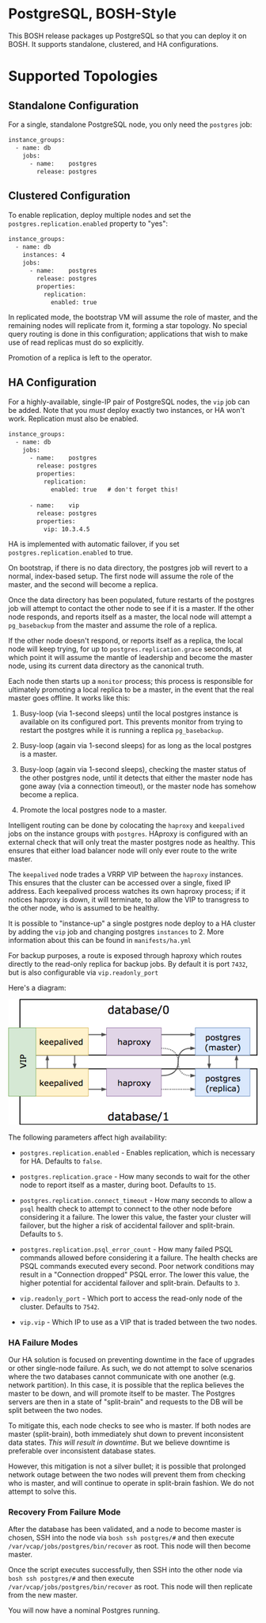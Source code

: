 # PostgreSQL, BOSH-Style

This BOSH release packages up PostgreSQL so that you can deploy it
on BOSH.  It supports standalone, clustered, and HA
configurations.

# Supported Topologies

## Standalone Configuration

For a single, standalone PostgreSQL node, you only need the
`postgres` job:

```
instance_groups:
  - name: db
    jobs:
      - name:    postgres
        release: postgres
```

## Clustered Configuration

To enable replication, deploy multiple nodes and set the
`postgres.replication.enabled` property to "yes":

```
instance_groups:
  - name: db
    instances: 4
    jobs:
      - name:    postgres
        release: postgres
        properties:
          replication:
            enabled: true
```

In replicated mode, the bootstrap VM will assume the role of
master, and the remaining nodes will replicate from it, forming a
star topology.  No special query routing is done in this
configuration; applications that wish to make use of read replicas
must do so explicitly.

Promotion of a replica is left to the operator.

## HA Configuration

For a highly-available, single-IP pair of PostgreSQL nodes, the
`vip` job can be added.  Note that you *must* deploy exactly two
instances, or HA won't work.  Replication must also be enabled.

```
instance_groups:
  - name: db
    jobs:
      - name:    postgres
        release: postgres
        properties:
          replication:
            enabled: true   # don't forget this!

      - name:    vip
        release: postgres
        properties:
          vip: 10.3.4.5
```

HA is implemented with automatic failover, if you set
`postgres.replication.enabled` to true.

On bootstrap, if there is no data directory, the postgres job will
revert to a normal, index-based setup.  The first node will assume
the role of the master, and the second will become a replica.

Once the data directory has been populated, future restarts of the
postgres job will attempt to contact the other node to see if it
is a master.  If the other node responds, and reports itself as a
master, the local node will attempt a `pg_basebackup` from the
master and assume the role of a replica.

If the other node doesn't respond, or reports itself as a replica,
the local node will keep trying, for up to
`postgres.replication.grace` seconds, at which point it will
assume the mantle of leadership and become the master node,
using its current data directory as the canonical truth.

Each node then starts up a `monitor` process; this process is
responsible for ultimately promoting a local replica to be a
master, in the event that the real master goes offline.  It works
like this:

  1. Busy-loop (via 1-second sleeps) until the local postgres
     instance is available on its configured port.  This prevents
     monitor from trying to restart the postgres while it is
     running a replica `pg_basebackup`.

  2. Busy-loop (again via 1-second sleeps) for as long as the
     local postgres is a master.

  3. Busy-loop (again via 1-second sleeps), checking the master
     status of the other postgres node, until it detects that
     either the master node has gone away (via a connection
     timeout), or the master node has somehow become a replica.

  4. Promote the local postgres node to a master.

Intelligent routing can be done by colocating the `haproxy` and
`keepalived` jobs on the instance groups with `postgres`.  HAproxy
is configured with an external check that will only treat the
master postgres node as healthy.  This ensures that either load
balancer node will only ever route to the write master.

The `keepalived` node trades a VRRP VIP between the `haproxy`
instances.  This ensures that the cluster can be accessed over a
single, fixed IP address.  Each keepalived process watches its own
haproxy process; if it notices haproxy is down, it will terminate,
to allow the VIP to transgress to the other node, who is assumed
to be healthy.

It is possible to "instance-up" a single postgres node deploy to a
HA cluster by adding the `vip` job and changing postgres `instances`
to 2. More information about this can be found in `manifests/ha.yml`

For backup purposes, a route is exposed through haproxy which
routes directly to the read-only replica for backup jobs. By default
it is port `7432`, but is also configurable via `vip.readonly_port`

Here's a diagram:

![High Availability Diagram](docs/ha.png)

The following parameters affect high availability:

  - `postgres.replication.enabled` - Enables replication, which is
    necessary for HA.  Defaults to `false`.

  - `postgres.replication.grace` - How many seconds to wait for
    the other node to report itself as a master, during boot.
    Defaults to `15`.

  - `postgres.replication.connect_timeout` - How many seconds to
    allow a `psql` health check to attempt to connect to the other
    node before considering it a failure.  The lower this value,
    the faster your cluster will failover, but the higher a risk
    of accidental failover and split-brain.  Defaults to `5`.

  - `postgres.replication.psql_error_count` - How many failed PSQL
    commands allowed before considering it a failure. The health
    checks are PSQL commands executed every second. Poor network
    conditions may result in a "Connection dropped" PSQL error.
    The lower this value, the higher potential for accidental
    failover and split-brain. Defaults to `3`.

  - `vip.readonly_port` - Which port to access the read-only node
    of the cluster. Defaults to `7542`.

  - `vip.vip` - Which IP to use as a VIP that is traded between the
    two nodes.

### HA Failure Modes

Our HA solution is focused on preventing downtime in the face of
upgrades or other single-node failure. As such, we do not attempt to
solve scenarios where the two databases cannot communicate with one
another (e.g. network partition). In this case, it is possible that the
replica believes the master to be down, and will promote itself to be
master. The Postgres servers are then in a state of "split-brain" and
requests to the DB will be split between the two nodes.

To mitigate this, each node checks to see who is master. If both
nodes are master (split-brain), both immediately shut down to prevent
inconsistent data states. *This will result in downtime*. But we
believe downtime is preferable over inconsistent database states.

However, this mitigation is not a silver bullet; it is possible that
prolonged network outage between the two nodes will prevent them from
checking who is master, and will continue to operate in split-brain
fashion. We do not attempt to solve this.

### Recovery From Failure Mode

After the database has been validated, and a node to become master
is chosen, SSH into the node via `bosh ssh postgres/#` and then 
execute  `/var/vcap/jobs/postgres/bin/recover` as root. This node 
will then become master.

Once the script executes successfully, then SSH into the other node
via `bosh ssh postgres/#` and then execute 
`/var/vcap/jobs/postgres/bin/recover` as root. This node will then
replicate from the new master.

You will now have a nominal Postgres running.